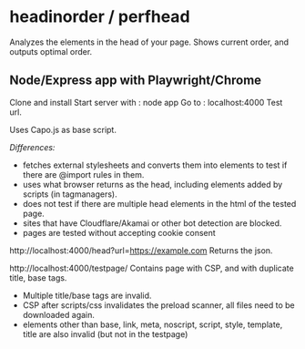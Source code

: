 # headinorder / perfhead
Analyzes the elements in the head of your page.
Shows current order, and outputs optimal order.

## Node/Express app with Playwright/Chrome 
Clone and install
Start server with : node app
Go to : localhost:4000
Test url.

Uses Capo.js as base script.

*Differences:* 
- fetches external stylesheets and converts them into <style> </style> elements to test if there are @import rules in them.
- uses what browser returns as the head, including elements added by scripts (in tagmanagers). 
- does not test if there are multiple head elements in the html of the tested page.
- sites that have Cloudflare/Akamai or other bot detection are blocked.
- pages are tested without accepting cookie consent 

http://localhost:4000/head?url=https://example.com 
Returns the json.

http://localhost:4000/testpage/ 
Contains page with CSP, and with duplicate title, base tags. 
- Multiple title/base tags are invalid.
- CSP after scripts/css invalidates the preload scanner, all files need to be downloaded again.
- elements other than base, link, meta, noscript, script, style, template, title are also invalid (but not in the testpage)




